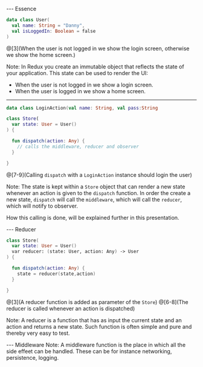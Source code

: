 --- Essence

``` Kotlin
data class User(
  val name: String = "Danny", 
  val isLoggedIn: Boolean = false
)
```
@[3](When the user is not logged in we show the login screen, otherwise we show the home screen.)

Note:
In Redux you create an immutable object that reflects the state of your application. This state can be used to render the UI:
- When the user is not logged in we show a login screen.
- When the user is logged in we show a home screen.

---
``` Kotlin
data class LoginAction(val name: String, val pass:String

class Store(
  var state: User = User()
) {

  fun dispatch(action: Any) { 
    // calls the middleware, reducer and observer
  }

}
```

@[7-9](Calling `dispatch` with a `LoginAction` instance should login the user)

Note: 
The state is kept within a `Store` object that can render a new state whenever an action is given to  the `dispatch` function. In order the create a new state, `dispatch` will call the `middleware`, which will call the `reducer`, which will notify to observer.

How this calling is done, will be explained further in this presentation.

--- Reducer
``` Kotlin
class Store(
  var state: User = User()
  var reducer: (state: User, action: Any) -> User
) {

  fun dispatch(action: Any) {
    state = reducer(state,action)
  }

}
```
@[3](A reducer function is added as parameter of the `Store`)
@[6-8](The reducer is called whenever an action is dispatched)

Note:
A reducer is a function that has as input the current state and an action and returns a new state. Such function is often simple and pure and thereby very easy to test.

--- Middleware
Note:
A middleware function is the place in which all the side effeet can be handled. These can be for instance networking, persistence, logging. 
